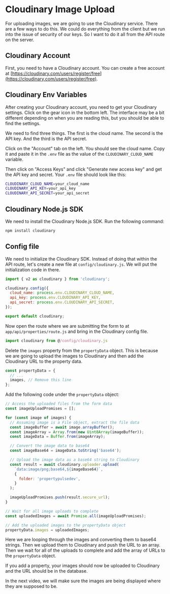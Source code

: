 # Cloudinary Image Upload

For uploading images, we are going to use the Cloudinary service. There are a few ways to do this. We could do everything from the client but we run into the issue of security of our keys. So I want to do it all from the API route on the server.

## Cloudinary Account

First, you need to have a Cloudinary account. You can create a free account at [https://cloudinary.com/users/register/free](https://cloudinary.com/users/register/free).

## Cloudinary Env Variables

After creating your Cloudinary account, you need to get your Cloudinary settings. Click on the gear icon in the bottom left. The interface may be a bit different depending on when you are reading this, but you should be able to find the settings.

We need to find three things. The first is the cloud name. The second is the API key. And the third is the API secret.

Click on the "Account" tab on the left. You should see the cloud name. Copy it and paste it in the `.env` file as the value of the `CLOUDINARY_CLOUD_NAME` variable.

Then click on "Access Keys" and click "Generate new access key" and get the API key and secret. Your `.env` file should look like this:

```bash
CLOUDINARY_CLOUD_NAME=your_cloud_name
CLOUDINARY_API_KEY=your_api_key
CLOUDINARY_API_SECRET=your_api_secret
```

## Cloudinary Node.js SDK

We need to install the Cloudinary Node.js SDK. Run the following command:

```bash
npm install cloudinary
```

## Config file

We need to initialize the Cloudinary SDK. Instead of doing that within the API route, let's create a new file at `config/cloudinary.js`. We will put the initialization code in there.

```js
import { v2 as cloudinary } from 'cloudinary';

cloudinary.config({
  cloud_name: process.env.CLOUDINARY_CLOUD_NAME,
  api_key: process.env.CLOUDINARY_API_KEY,
  api_secret: process.env.CLOUDINARY_API_SECRET,
});

export default cloudinary;
```

Now open the route where we are submitting the form to at `app/api/properties/route.js` and bring in the Cloudinary config file.

```js
import cloudinary from @/config/cloudinary.js
```

Delete the `images` property from the `propertyData` object. This is because we are going to upload the images to Cloudinary and then add the Cloudinary URL to the property data.

```js
const propertyData = {
  // ...
  images, // Remove this line
};
```

Add the following code under the `propertyData` object:

```js
// Access the uploaded files from the form data
const imageUploadPromises = [];

for (const image of images) {
  // Assuming image is a File object, extract the file data
  const imageBuffer = await image.arrayBuffer();
  const imageArray = Array.from(new Uint8Array(imageBuffer));
  const imageData = Buffer.from(imageArray);

  // Convert the image data to base64
  const imageBase64 = imageData.toString('base64');

  // Upload the image data as a base64 string to Cloudinary
  const result = await cloudinary.uploader.upload(
    `data:image/png;base64,${imageBase64}`,
    {
      folder: 'propertypulsedev',
    }
  );

  imageUploadPromises.push(result.secure_url);
}

// Wait for all image uploads to complete
const uploadedImages = await Promise.all(imageUploadPromises);

// Add the uploaded images to the propertyData object
propertyData.images = uploadedImages;
```

Here we are looping through the images and converting them to base64 strings. Then we upload them to Cloudinary and push the URL to an array. Then we wait for all of the uploads to complete and add the array of URLs to the `propertyData` object.

If you add a property, your images should now be uploaded to Cloudinary and the URL should be in the database.

In the next video, we will make sure the images are being displayed where they are supposed to be.
